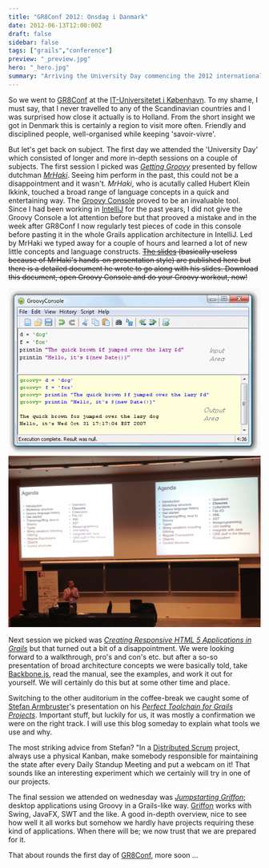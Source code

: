 ```yaml
---
title: "GR8Conf 2012: Onsdag i Danmark"
date: 2012-06-13T12:00:00Z
draft: false
sidebar: false
tags: ["grails","conference"]
preview: "_preview.jpg"
hero: "_hero.jpg"
summary: "Arriving the University Day commencing the 2012 international Grails User Conference in Copenhagen."
---
```


So we went to [GR8Conf](http://gr8conf.eu) at the [IT-Universitetet i København](http://www.itu.dk/en/). To my shame, I must say, that I never travelled to any of the Scandinavian countries and I was surprised how close it actually is to Holland. From the short insight we got in Denmark this is certainly a region to visit more often. Friendly and disciplined people, well-organised while keeping 'savoir-vivre'.

But let's get back on subject. The first day we attended the 'University Day' which consisted of longer and more in-depth sessions on a couple of subjects. The first session I picked was [_Getting Groovy_](http://gr8conf.eu/Presentations/Getting-Groovy) presented by fellow dutchman [_MrHaki_](http://mrhaki.blogspot.nl/). Seeing him perform in the past, this could not be a disappointment and it wasn't. _MrHaki_, who is acutally called Hubert Klein Ikkink, touched a broad range of language concepts in a quick and entertaining way. The [Groovy Console](http://groovy.codehaus.org/Groovy+Console) proved to be an invaluable tool. Since I had been working in [IntelliJ](http://www.jetbrains.com/idea/) for the past years, I did not give the Groovy Console a lot attention before but that prooved a mistake and in the week after GR8Conf I now regularly test pieces of code in this console before pasting it in the whole Grails application architecture in IntelliJ. Led by MrHaki we typed away for a couple of hours and learned a lot of new little concepts and language constructs. ~~[The slides](https://docs.google.com/present/view?id=0Aad2ZbZ4fTjzZGNjbjhidHFfNTBkYjl6azhkdg) (basically useless because of MrHaki's hands-on presentation style) are published here but there is a detailed document he wrote to go along with his slides. Download this document, open Groovy Console and do your Groovy workout, now!~~

![The Groovy Console is a versatile playground](groovy-console.png)
![Hubert 'MrHaki' introducing his ~~talk~~ live coding session in the Auditorium](mrhaki.jpg)

Next session we picked was [_Creating Responsive HTML 5 Applications in Grails_](http://gr8conf.eu/Presentations/responsive-HTML-5-apps) but that turned out a bit of a disappointment. We were looking forward to a walkthrough, pro's and con's etc. but after a so-so presentation of broad architecture concepts we were basically told, take [Backbone.js](http://backbonejs.org/), read the manual, see the examples, and work it out for yourself. We will certainly do this but at some other time and place.

Switching to the other auditorium in the coffee-break we caught some of [Stefan Armbruster](http://gr8conf.eu/Presentations/my-perfect-grails-toolchain)'s presentation on his [_Perfect Toolchain for Grails Projects_](http://www.slideshare.net/gr8conf/my-perfect-toolchain-setup-for-grails-projects). Important stuff, but luckily for us, it was mostly a confirmation we were on the right track. I will use this blog someday to explain what tools we use and why.

The most striking advice from Stefan?
"In a [Distributed Scrum](http://www.se-radio.net/2011/12/episode-181-distributed-scrum-with-rini-van-solingen/) project, always use a physical Kanban, make somebody responsible for maintaining the state after every Daily Standup Meeting and put a webcam on it!
That sounds like an interesting experiment which we certainly will try in one of our projects.

The final session we attended on wednesday was [_Jumpstarting Griffon_](http://gr8conf.eu/Presentations/Jumpstarting-Griffon); desktop applications using Groovy in a Grails-like way. [Griffon](http://griffon.codehaus.org/) works with Swing, JavaFX, SWT and the like. A good in-depth overview, nice to see how well it all works but somehow we hardly have projects requiring these kind of applications. When there will be; we now trust that we are prepared for it.

That about rounds the first day of [GR8Conf](http://gr8conf.eu/), more soon ...